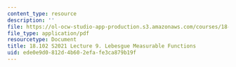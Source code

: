 ```yaml
---
content_type: resource
description: ''
file: https://ol-ocw-studio-app-production.s3.amazonaws.com/courses/18-102-introduction-to-functional-analysis-spring-2021/ede0e9d0812d4b602efafe3ca879b19f_MIT18_102s21_lec9.pdf
file_type: application/pdf
resourcetype: Document
title: 18.102 S2021 Lecture 9. Lebesgue Measurable Functions
uid: ede0e9d0-812d-4b60-2efa-fe3ca879b19f
---
```

